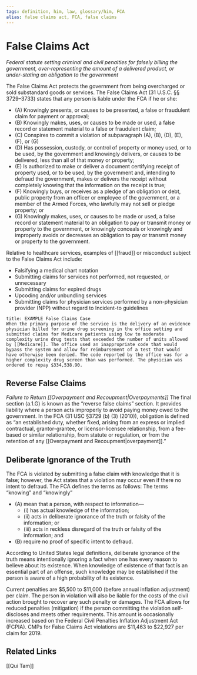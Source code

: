```yaml
---
tags: definition, him, law, glossary/him, FCA
alias: false claims act, FCA, false claims
---
```

# False Claims Act
*Federal statute setting criminal and civil penalties for falsely billing the government, over-representing the amount of a delivered product, or under-stating an obligation to the government*

The False Claims Act protects the government from being overcharged or sold substandard goods or services. The False Claims Act (31 U.S.C. §§ 3729–3733) states that any person is liable under the FCA if he or she: 
- (A) Knowingly presents, or causes to be presented, a false or fraudulent claim for payment or approval;
- (B) Knowingly makes, uses, or causes to be made or used, a false record or statement material to a false or fraudulent claim; 
- (C) Conspires to commit a violation of subparagraph (A), (B), (D), (E), (F), or (G)
- (D) Has possession, custody, or control of property or money used, or to be used, by the government and knowingly delivers, or causes to be delivered, less than all of that money or property; 
- (E) Is authorized to make or deliver a document certifying receipt of property used, or to be used, by the government and, intending to defraud the government, makes or delivers the receipt without completely knowing that the information on the receipt is true; 
- (F) Knowingly buys, or receives as a pledge of an obligation or debt, public property from an officer or employee of the government, or a member of the Armed Forces, who lawfully may not sell or pledge property; or 
- (G) Knowingly makes, uses, or causes to be made or used, a false record or statement material to an obligation to pay or transmit money or property to the government, or knowingly conceals or knowingly and improperly avoids or decreases an obligation to pay or transmit money or property to the government. 

Relative to healthcare services, examples of [[fraud]] or misconduct subject to the False Claims Act include:
- Falsifying a medical chart notation
- Submitting claims for services not performed, not requested, or unnecessary
- Submitting claims for expired drugs
- Upcoding and/or unbundling services
- Submitting claims for physician services performed by a non-physician provider (NPP) without regard to Incident-to guidelines

```ad-Example
title: EXAMPLE False Claims Case
When the primary purpose of the service is the delivery of an evidence physician billed for urine drug screening in the office setting and submitted claims for Medicare patients using low to moderate complexity urine drug tests that exceeded the number of units allowed by [[Medicare]]. The office used an inappropriate code that would bypass the system and allow for reimbursement of a test that would have otherwise been denied. The code reported by the office was for a higher complexity drug screen than was performed. The physician was ordered to repay $334,538.90.
```

## Reverse False Claims
*Failure to Return [[Overpayment and Recoupment|Overpayments]]*
The final section (a.1.G) is known as the “reverse false claims” section. It provides liability where a person acts improperly to avoid paying money owed to the government. In the FCA (31 USC §3729 (b) (3) (2010)), obligation is defined as “an established duty, whether fixed, arising from an express or implied contractual, grantor-grantee, or licensor-licensee relationship, from a fee-based or similar relationship, from statute or regulation, or from the retention of any [[Overpayment and Recoupment|overpayment]].”

## Deliberate Ignorance of the Truth
The FCA is violated by submitting a false claim with knowledge that it is false; however, the Act states that a violation may occur even if there no intent to defraud. The FCA defines the terms as follows: The terms “knowing” and “knowingly”
- (A) mean that a person, with respect to information—
	- (i) has actual knowledge of the information;
	- (ii) acts in deliberate ignorance of the truth or falsity of the information; or
	- (iii) acts in reckless disregard of the truth or falsity of the information; and
- (B) require no proof of specific intent to defraud.

According to United States legal definitions, deliberate ignorance of the truth means intentionally ignoring a fact when one has every reason to believe about its existence. When knowledge of existence of that fact is an essential part of an offense, such knowledge may be established if the person is aware of a high probability of its existence.

Current penalties are $5,500 to $11,000 (before annual inflation adjustment) per claim. The person in violation will also be liable for the costs of the civil action brought to recover any such penalty or damages. The FCA allows for reduced penalties (mitigation) if the person committing the violation self-discloses and meets other requirements. This amount is occasionally increased based on the Federal Civil Penalties Inflation Adjustment Act (FCPIA). CMPs for False Claims Act violations are $11,463 to $22,927 per claim for 2019.

## Related Links
[[Qui Tam]]